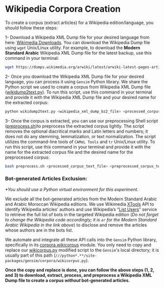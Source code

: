 # Wikipedia Corpora Creation

To create a corpus (extract articles) for a Wikipedia edition/language, you should follow these steps:

1- Download a Wikipedia XML Dump file for your desired language from here: [Wikimedia Downloads](https://dumps.wikimedia.org/backup-index.html). You can download the Wikipedia Dump file using `wget` Unix/Linux utility. For example, to download the **Modern Standard Arabic** Wikipedia XML Dump file for the latest backup, use this command in your terminal:

```bash
wget https://dumps.wikimedia.org/arwiki/latest/arwiki-latest-pages-articles.xml.bz2
```

2- Once you download the Wikipedia XML Dump file for your desired language, you can process it using `Gensim` Python library. We share the Python script we used to create a corpus from Wikipedia XML Dump file ([wikidump2text.py](https://github.com/SaiedAlshahrani/performance-implications/blob/main/Wikipedia-Corpora-Creation/wikidump2text.py)). To run this script, use this command in your terminal and provide it with the Wikipedia XML Dump file and your desired name for the extracted corpus:

```bash
python wikidump2text.py <wikipedia_xml_dump_bz2_file> <processed_corpus_text_file> 
```

3- Once the corpus is extracted, you can use our preprocessing Shell script ([preprocess.sh](https://github.com/SaiedAlshahrani/performance-implications/blob/main/Wikipedia-Corpora-Creation/preprocess.sh))to preprocess the extracted corpus lightly. The script removes the optional diacritical marks and Latin letters and numbers; it does not do any stemming, lemmatization, or text normalization. The script utilizes the command-line tools of `CAMeL Tools` and `tr` Unix/Linux utility. To run this script, use this command in your terminal and provide it with the name for the extracted corpus file and the desired name for the preprocessed corpus:

```bash
bash preprocess.sh <processed_corpus_text_file> <preprocessed_corpus_text_file>
```

### Bot-generated Articles Exclusion: 
_*You should use a Python virtual environment for this experiment._

We exclude all the bot-generated articles from the Modern Standard Arabic and Arabic Moroccan Wikipedia editions. We use Wikimedia [XTools](https://www.mediawiki.org/wiki/XTools) API to identify Wikipedia articles’ authors and use Wikipedia’s “[List Users](https://ar.wikipedia.org/wiki/خاص:عرض_المستخدمين)” service to retrieve the full list of bots in the targeted Wikipedia edition (*Do not forget to change the Wikipedia code accordingly; it is `ar` for the Modern Standard Arabic Wikipedia in the link above*) to disclose and remove the articles whose authors are in the bots list. 

We automate and integrate all these API calls into the `Gensim` Python library, specifically in its [corpora.wikicorpus](https://radimrehurek.com/gensim/corpora/wikicorpus.html) module. You only need to copy and replace our [wikicorpus.py](https://github.com/SaiedAlshahrani/performance-implications/blob/main/Wikipedia-Corpora-Creation/wikicorpus.py) modified script to the `Gensim`'s local directory; it is usually part of this path (`///python*.**/site-packages/gensim/corpora/wikicorpus.py`).


**Once the copy and replace is done, you can follow the above steps (1, 2, and 3) to download, extract, process, and preprocess a Wikipedia XML Dump file to create a corpus _without_ bot-generated articles.** 